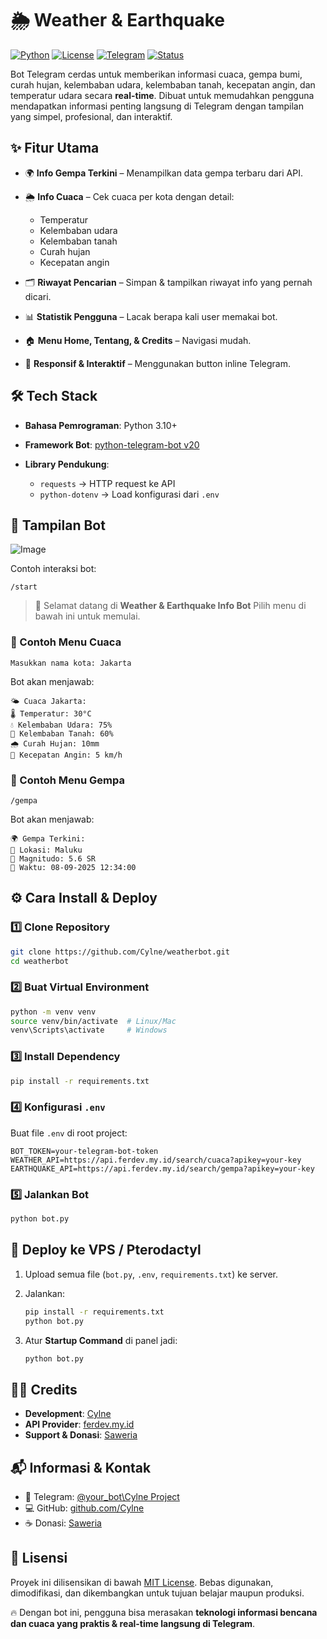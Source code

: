# 🌦️ Weather & Earthquake

[![Python](https://img.shields.io/badge/Python-3.10+-blue.svg)](https://www.python.org/)
[![License](https://img.shields.io/badge/License-MIT-green.svg)](LICENSE)
[![Telegram](https://img.shields.io/badge/Telegram-Bot-blue.svg)](https://t.me/your_bot_username)
[![Status](https://img.shields.io/badge/Status-Active-success.svg)](#)

Bot Telegram cerdas untuk memberikan informasi cuaca, gempa bumi, curah hujan, kelembaban udara, kelembaban tanah, kecepatan angin, dan temperatur udara secara **real-time**.
Dibuat untuk memudahkan pengguna mendapatkan informasi penting langsung di Telegram dengan tampilan yang simpel, profesional, dan interaktif.



## ✨ Fitur Utama

* 🌍 **Info Gempa Terkini** – Menampilkan data gempa terbaru dari API.
* 🌦️ **Info Cuaca** – Cek cuaca per kota dengan detail:

  * Temperatur
  * Kelembaban udara
  * Kelembaban tanah
  * Curah hujan
  * Kecepatan angin
* 🗂️ **Riwayat Pencarian** – Simpan & tampilkan riwayat info yang pernah dicari.
* 📊 **Statistik Pengguna** – Lacak berapa kali user memakai bot.
* 🏠 **Menu Home, Tentang, & Credits** – Navigasi mudah.
* 📱 **Responsif & Interaktif** – Menggunakan button inline Telegram.



## 🛠️ Tech Stack

* **Bahasa Pemrograman**: Python 3.10+
* **Framework Bot**: [python-telegram-bot v20](https://github.com/python-telegram-bot/python-telegram-bot)
* **Library Pendukung**:

  * `requests` → HTTP request ke API
  * `python-dotenv` → Load konfigurasi dari `.env`



## 📸 Tampilan Bot

![Image](https://github.com/user-attachments/assets/4e0301b7-0196-425a-8ecc-db6abbe3bb68)

Contoh interaksi bot:

```
/start
```

> 🤖 Selamat datang di **Weather & Earthquake Info Bot**
> Pilih menu di bawah ini untuk memulai.



### 📌 Contoh Menu Cuaca

```
Masukkan nama kota: Jakarta
```

Bot akan menjawab:

```
🌤️ Cuaca Jakarta:
🌡️ Temperatur: 30°C
💧 Kelembaban Udara: 75%
🌱 Kelembaban Tanah: 60%
🌧️ Curah Hujan: 10mm
💨 Kecepatan Angin: 5 km/h
```



### 📌 Contoh Menu Gempa

```
/gempa
```

Bot akan menjawab:

```
🌍 Gempa Terkini:
📍 Lokasi: Maluku
📏 Magnitudo: 5.6 SR
📅 Waktu: 08-09-2025 12:34:00
```



## ⚙️ Cara Install & Deploy

### 1️⃣ Clone Repository

```bash
git clone https://github.com/Cylne/weatherbot.git
cd weatherbot
```

### 2️⃣ Buat Virtual Environment

```bash
python -m venv venv
source venv/bin/activate  # Linux/Mac
venv\Scripts\activate     # Windows
```

### 3️⃣ Install Dependency

```bash
pip install -r requirements.txt
```

### 4️⃣ Konfigurasi `.env`

Buat file `.env` di root project:

```
BOT_TOKEN=your-telegram-bot-token
WEATHER_API=https://api.ferdev.my.id/search/cuaca?apikey=your-key
EARTHQUAKE_API=https://api.ferdev.my.id/search/gempa?apikey=your-key
```

### 5️⃣ Jalankan Bot

```bash
python bot.py
```



## 🚀 Deploy ke VPS / Pterodactyl

1. Upload semua file (`bot.py`, `.env`, `requirements.txt`) ke server.
2. Jalankan:

   ```bash
   pip install -r requirements.txt
   python bot.py
   ```
3. Atur **Startup Command** di panel jadi:

   ```bash
   python bot.py
   ```



## 👨‍💻 Credits

* **Development**: [Cylne](https://github.com/Cylne)
* **API Provider**: [ferdev.my.id](https://api.ferdev.my.id)
* **Support & Donasi**: [Saweria](https://saweria.co/CYLNE)



## 📬 Informasi & Kontak

* 📌 Telegram: [@your\_bot\Cylne Project](https://t.me/Cylneee)
* 💻 GitHub: [github.com/Cylne](https://github.com/Cylne)
* ☕ Donasi: [Saweria](https://saweria.co/CYLNE)



## 📝 Lisensi

Proyek ini dilisensikan di bawah [MIT License](LICENSE).
Bebas digunakan, dimodifikasi, dan dikembangkan untuk tujuan belajar maupun produksi.



🔥 Dengan bot ini, pengguna bisa merasakan **teknologi informasi bencana dan cuaca yang praktis & real-time langsung di Telegram**.
